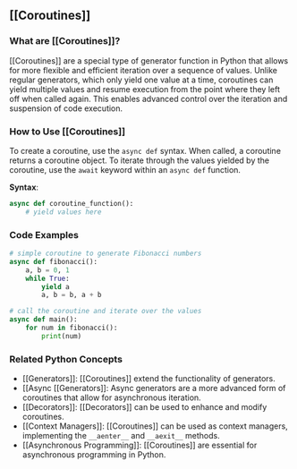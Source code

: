 ## [[Coroutines]]

### What are [[Coroutines]]?
[[Coroutines]] are a special type of generator function in Python that allows for more flexible and efficient iteration over a sequence of values. Unlike regular generators, which only yield one value at a time, coroutines can yield multiple values and resume execution from the point where they left off when called again. This enables advanced control over the iteration and suspension of code execution.

### How to Use [[Coroutines]]
To create a coroutine, use the `async def` syntax. When called, a coroutine returns a coroutine object. To iterate through the values yielded by the coroutine, use the `await` keyword within an `async def` function.

**Syntax**:
```python
async def coroutine_function():
    # yield values here
```

### Code Examples
```python
# simple coroutine to generate Fibonacci numbers
async def fibonacci():
    a, b = 0, 1
    while True:
        yield a
        a, b = b, a + b
```

```python
# call the coroutine and iterate over the values
async def main():
    for num in fibonacci():
        print(num)
```

### Related Python Concepts

- [[Generators]]: [[Coroutines]] extend the functionality of generators.
- [[Async [[Generators]]: Async generators are a more advanced form of coroutines that allow for asynchronous iteration.
- [[Decorators]]: [[Decorators]] can be used to enhance and modify coroutines.
- [[Context Managers]]: [[Coroutines]] can be used as context managers, implementing the `__aenter__` and `__aexit__` methods.
- [[Asynchronous Programming]]: [[Coroutines]] are essential for asynchronous programming in Python.